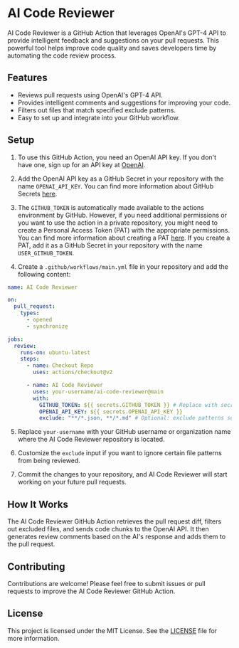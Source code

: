 # AI Code Reviewer

AI Code Reviewer is a GitHub Action that leverages OpenAI's GPT-4 API to provide intelligent feedback and suggestions on your pull requests. This powerful tool helps improve code quality and saves developers time by automating the code review process.

## Features

- Reviews pull requests using OpenAI's GPT-4 API.
- Provides intelligent comments and suggestions for improving your code.
- Filters out files that match specified exclude patterns.
- Easy to set up and integrate into your GitHub workflow.

## Setup

1. To use this GitHub Action, you need an OpenAI API key. If you don't have one, sign up for an API key at [OpenAI](https://beta.openai.com/signup).

2. Add the OpenAI API key as a GitHub Secret in your repository with the name `OPENAI_API_KEY`. You can find more information about GitHub Secrets [here](https://docs.github.com/en/actions/reference/encrypted-secrets).

3. The `GITHUB_TOKEN` is automatically made available to the actions environment by GitHub. However, if you need additional permissions or you want to use the action in a private repository, you might need to create a Personal Access Token (PAT) with the appropriate permissions. You can find more information about creating a PAT [here](https://docs.github.com/en/authentication/keeping-your-account-and-data-secure/creating-a-personal-access-token). If you create a PAT, add it as a GitHub Secret in your repository with the name `USER_GITHUB_TOKEN`.

4. Create a `.github/workflows/main.yml` file in your repository and add the following content:

```yaml
name: AI Code Reviewer

on:
  pull_request:
    types:
      - opened
      - synchronize

jobs:
  review:
    runs-on: ubuntu-latest
    steps:
      - name: Checkout Repo
        uses: actions/checkout@v2

      - name: AI Code Reviewer
        uses: your-username/ai-code-reviewer@main
        with:
          GITHUB_TOKEN: ${{ secrets.GITHUB_TOKEN }} # Replace with secrets.USER_GITHUB_TOKEN if using a PAT
          OPENAI_API_KEY: ${{ secrets.OPENAI_API_KEY }}
          exclude: "**/*.json, **/*.md" # Optional: exclude patterns separated by commas
```

5. Replace `your-username` with your GitHub username or organization name where the AI Code Reviewer repository is located.

6. Customize the `exclude` input if you want to ignore certain file patterns from being reviewed.

7. Commit the changes to your repository, and AI Code Reviewer will start working on your future pull requests.

## How It Works

The AI Code Reviewer GitHub Action retrieves the pull request diff, filters out excluded files, and sends code chunks to the OpenAI API. It then generates review comments based on the AI's response and adds them to the pull request.

## Contributing

Contributions are welcome! Please feel free to submit issues or pull requests to improve the AI Code Reviewer GitHub Action.

## License

This project is licensed under the MIT License. See the [LICENSE](LICENSE) file for more information.
